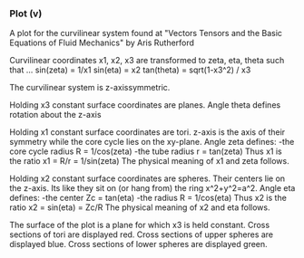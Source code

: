 ### Plot (v)
A plot for the curvilinear system found at
"Vectors Tensors and the Basic Equations of Fluid Mechanics"
by Aris Rutherford

Curvilinear coordinates x1, x2, x3 are transformed to zeta, eta, theta
such that ...
   sin(zeta) = 1/x1
   sin(eta)  = x2
   tan(theta)  = sqrt(1-x3^2) / x3

The curvilinear system is z-axissymmetric.

Holding x3 constant surface coordinates are planes.
Angle theta defines rotation about the z-axis

Holding x1 constant surface coordinates are tori.
z-axis is the axis of their symmetry while the core cycle lies on the
xy-plane.
Angle zeta defines:
-the core cycle radius R = 1/cos(zeta)
-the tube radius       r = tan(zeta)
Thus x1 is the ratio   x1 = R/r = 1/sin(zeta)
The physical meaning of x1 and zeta follows.

Holding x2 constant surface coordinates are spheres.
Their centers lie on the z-axis. Its like they sit on (or hang from) the
ring x^2+y^2=a^2.
Angle eta defines:
-the center Zc = tan(eta)
-the radius R  = 1/cos(eta)
Thus x2 is the ratio x2 = sin(eta) = Zc/R
The physical meaning of x2 and eta follows.

The surface of the plot is a plane for which x3 is held constant.
Cross sections of tori are displayed red.
Cross sections of upper spheres are displayed blue.
Cross sections of lower spheres are displayed green.

